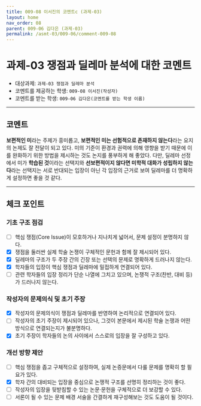 ```yaml
---
title: 009-08 이서진의 코멘트c (과제-03) 
layout: home
nav_order: 08
parent: 009-06 김다은 (과제-03)
permalink: /asmt-03/009-06/comment-009-08
---
```


# 과제-03 쟁점과 딜레마 분석에 대한 코멘트

- 대상과제: `과제-03 쟁점과 딜레마 분석`
- 코멘트를 제공하는 학생: `009-08 이서진(작성자)` 
- 코멘트를 받는 학생: `009-06 김다은(코멘트를 받는 학생 이름)` 

---

## 코멘트

**보편적인 미**라는 주제가 흥미롭고, **보편적인 미는 선험적으로 존재하지 않는다**라는 요지의 논제도 잘 전달이 되고 있다. 미의 기준이 환경과 권력에 의해 영향을 받기 때문에 이를 완화하기 위한 방법을 제시하는 것도 논지를 풍부하게 해 좋았다. 다만, 딜레마 선정에서 미가 **학습된 것**이라는 선택지와 **선보편적이지 않다면 미학적 대화가 성립하지 않는다**라는 선택지는 서로 반대되는 입장이 아닌 각 입장의 근거로 보여 딜레마를 더 명확하게 설정하면 좋을 것 같다.

---

## 체크 포인트

### **기초 구조 점검**
- [ ] 핵심 쟁점(Core Issue)이 모호하거나 지나치게 넓어서, 문제 설정이 분명하지 않다.
- [x] 쟁점을 둘러싼 실제 학술 논쟁이 구체적인 문헌과 함께 잘 제시되어 있다.
- [x] 딜레마의 구조가 두 주장 간의 긴장 또는 선택의 문제로 명확하게 드러나지 않는다.
- [x] 학자들의 입장이 핵심 쟁점과 딜레마에 밀접하게 연결되어 있다.
- [ ] 관련 학자들의 입장 정리가 단순 나열에 그치고 있으며, 논쟁적 구조(찬반, 대비 등)가 드러나지 않는다.

### **작성자의 문제의식 및 초기 주장**
- [x] 작성자의 문제의식이 쟁점과 딜레마를 반영하여 논리적으로 연결되어 있다.
- [ ] 작성자의 초기 주장이 제시되어 있으나, 그것이 본문에서 제시된 학술 논쟁과 어떤 방식으로 연결되는지가 불분명하다.
- [x] 초기 주장이 학자들의 논의 사이에서 스스로의 입장을 잘 구성하고 있다.

### **개선 방향 제안**
- [ ] 핵심 쟁점을 좁고 구체적으로 설정하여, 실제 논증문에서 다룰 문제를 명확히 할 필요가 있다.
- [x] 학자 간의 대비되는 입장을 중심으로 논쟁적 구조를 선명히 정리하는 것이 좋다.
- [ ] 작성자의 입장을 뒷받침할 수 있는 논문·문헌을 구체적으로 더 보강할 수 있다.
- [ ] 서론이 될 수 있는 문제 배경 서술을 간결하게 재구성해보는 것도 도움이 될 것이다.
